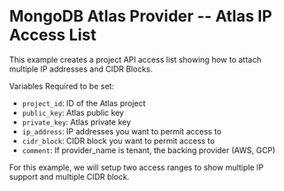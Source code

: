 # MongoDB Atlas Provider -- Atlas IP Access List
This example creates a project API access list showing how to attach multiple IP addresses and CIDR Blocks.

Variables Required to be set:
- `project_id`: ID of the Atlas project
- `public_key`: Atlas public key
- `private_key`: Atlas  private key
- `ip_address`: IP addresses you want to permit access to
- `cidr_block`: CIDR block you want to permit access to
- `comment`: If provider_name is tenant, the backing provider (AWS, GCP)


For this example, we will setup two access ranges to show multiple IP support and multiple CIDR block.


